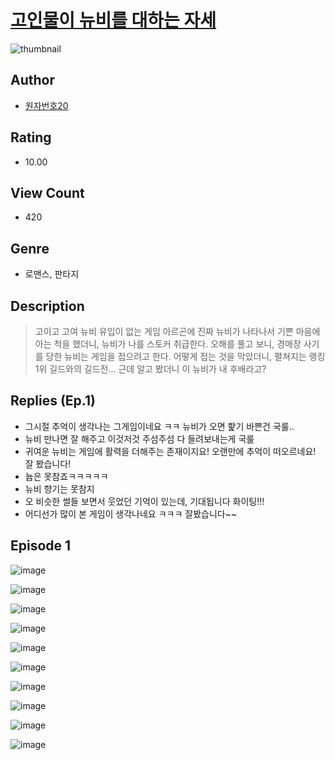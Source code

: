 # [고인물이 뉴비를 대하는 자세](https://comic.naver.com/challenge/list?titleId=810809)
![thumbnail](https://image-comic.pstatic.net/user_contents_data/challenge_comic/2023/05/24/264414/upload_3918468548992131430_480x623.jpeg)

## Author
- [원자번호20](https://comic.naver.com/artistTitle?id=264414)

## Rating
- 10.00

## View Count
- 420

## Genre
- 로맨스, 판타지

## Description
> 고이고 고여 뉴비 유입이 없는 게임 아르곤에 진짜 뉴비가 나타나서 기쁜 마음에 아는 척을 했더니, 뉴비가 나를 스토커 취급한다. 오해를 풀고 보니, 경매장 사기를 당한 뉴비는 게임을 접으려고 한다. 어떻게 접는 것을 막았더니, 펼쳐지는 랭킹 1위 길드와의 길드전... 근데 알고 봤더니 이 뉴비가 내 후배라고?

## Replies (Ep.1)
- 그시절 추억이 생각나는 그게임이네요 ㅋㅋ 뉴비가 오면 핥기 바쁜건 국룰..
- 뉴비 만나면 잘 해주고 이것저것 주섬주섬 다 들려보내는게 국룰
- 귀여운 뉴비는 게임에 활력을 더해주는 존재이지요! 오랜만에 추억이 떠오르네요! 잘 봤습니다!
- 늅은 못참죠ㅋㅋㅋㅋㅋ
- 뉴비 향기는 못참지
- 오 비슷한 썰들 보면서 웃었던 기억이 있는데, 기대됩니다 화이팅!!!
- 어디선가 많이 본 게임이 생각나네요 ㅋㅋㅋ 잘봤습니다~~

## Episode 1
![image](https://image-comic.pstatic.net/user_contents_data/challenge_comic/2023/05/24/264414/upload_3760613678163256627.jpeg)

![image](https://image-comic.pstatic.net/user_contents_data/challenge_comic/2023/05/24/264414/upload_3486128297605227619.jpeg)

![image](https://image-comic.pstatic.net/user_contents_data/challenge_comic/2023/05/24/264414/upload_3991426638707975736.jpeg)

![image](https://image-comic.pstatic.net/user_contents_data/challenge_comic/2023/05/24/264414/upload_3689345726747403318.jpeg)

![image](https://image-comic.pstatic.net/user_contents_data/challenge_comic/2023/05/24/264414/upload_7219945725371888742.jpeg)

![image](https://image-comic.pstatic.net/user_contents_data/challenge_comic/2023/05/24/264414/upload_4123433832087368505.jpeg)

![image](https://image-comic.pstatic.net/user_contents_data/challenge_comic/2023/05/24/264414/upload_3546697291491927395.jpeg)

![image](https://image-comic.pstatic.net/user_contents_data/challenge_comic/2023/05/24/264414/upload_7075211516524836194.jpeg)

![image](https://image-comic.pstatic.net/user_contents_data/challenge_comic/2023/05/24/264414/upload_3473464100483511862.jpeg)

![image](https://image-comic.pstatic.net/user_contents_data/challenge_comic/2023/05/24/264414/upload_4051380615507043128.jpeg)
